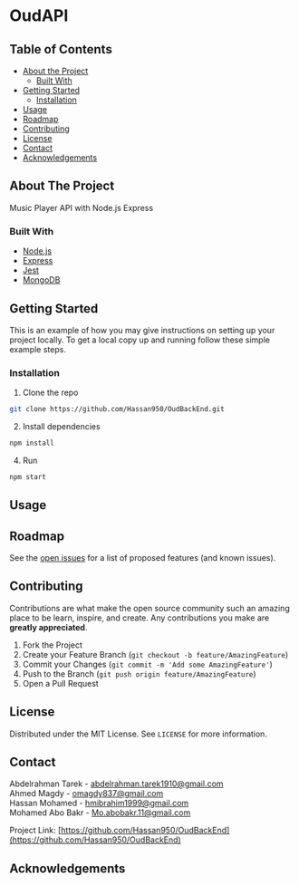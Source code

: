 # OudAPI

## Table of Contents

- [About the Project](#about-the-project)
  - [Built With](#built-with)
- [Getting Started](#getting-started)
  - [Installation](#installation)
- [Usage](#usage)
- [Roadmap](#roadmap)
- [Contributing](#contributing)
- [License](#license)
- [Contact](#contact)
- [Acknowledgements](#acknowledgements)

<!-- ABOUT THE PROJECT -->

## About The Project

Music Player API with Node.js Express

### Built With

- [Node.js](https://nodejs.org)
- [Express](https://expressjs.com)
- [Jest](https://jestjs.io)
- [MongoDB](https://www.mongodb.com)

<!-- GETTING STARTED -->

## Getting Started

This is an example of how you may give instructions on setting up your project locally.
To get a local copy up and running follow these simple example steps.

### Installation

1. Clone the repo

```sh
git clone https://github.com/Hassan950/OudBackEnd.git
```

2. Install dependencies

```sh
npm install
```

4. Run

```sh
npm start
```

<!-- USAGE EXAMPLES -->

## Usage

<!-- ROADMAP -->

## Roadmap

See the [open issues](https://github.com/Hassan950/OudBackEnd/issues) for a list of proposed features (and known issues).

<!-- CONTRIBUTING -->

## Contributing

Contributions are what make the open source community such an amazing place to be learn, inspire, and create. Any contributions you make are **greatly appreciated**.

1. Fork the Project
2. Create your Feature Branch (`git checkout -b feature/AmazingFeature`)
3. Commit your Changes (`git commit -m 'Add some AmazingFeature'`)
4. Push to the Branch (`git push origin feature/AmazingFeature`)
5. Open a Pull Request

<!-- LICENSE -->

## License

Distributed under the MIT License. See `LICENSE` for more information.

<!-- CONTACT -->

## Contact

Abdelrahman Tarek - abdelrahman.tarek1910@gmail.com  
Ahmed Magdy - omagdy837@gmail.com  
Hassan Mohamed - hmibrahim1999@gmail.com  
Mohamed Abo Bakr - Mo.abobakr.11@gmail.com  

Project Link: [https://github.com/Hassan950/OudBackEnd](https://github.com/Hassan950/OudBackEnd)

<!-- ACKNOWLEDGEMENTS -->

## Acknowledgements
